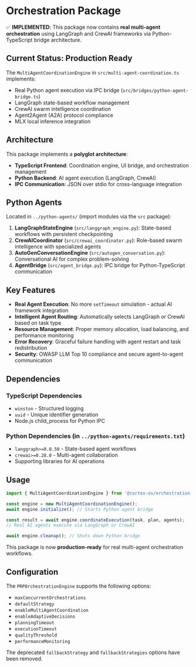 # Orchestration Package

✅ **IMPLEMENTED**: This package now contains **real multi-agent orchestration** using LangGraph and CrewAI
frameworks via Python-TypeScript bridge architecture.

## Current Status: Production Ready

The `MultiAgentCoordinationEngine` in `src/multi-agent-coordination.ts` implements:

- Real Python agent execution via IPC bridge (`src/bridges/python-agent-bridge.ts`)
- LangGraph state-based workflow management
- CrewAI swarm intelligence coordination
- Agent2Agent (A2A) protocol compliance
- MLX local inference integration

## Architecture

This package implements a **polyglot architecture**:

- **TypeScript Frontend**: Coordination engine, UI bridge, and orchestration management
- **Python Backend**: AI agent execution (LangGraph, CrewAI)
- **IPC Communication**: JSON over stdio for cross-language integration

## Python Agents

Located in `../python-agents/` (import modules via the `src` package):

1. **LangGraphStateEngine** (`src/langgraph_engine.py`): State-based workflows with persistent checkpointing
2. **CrewAICoordinator** (`src/crewai_coordinator.py`): Role-based swarm intelligence with specialized agents
3. **AutoGenConversationEngine** (`src/autogen_conversation.py`): Conversational AI for complex problem-solving
4. **AgentBridge** (`src/agent_bridge.py`): IPC bridge for Python-TypeScript communication

## Key Features

- **Real Agent Execution**: No more `setTimeout` simulation - actual AI framework integration
- **Intelligent Agent Routing**: Automatically selects LangGraph or CrewAI based on task type
- **Resource Management**: Proper memory allocation, load balancing, and performance monitoring
- **Error Recovery**: Graceful failure handling with agent restart and task redistribution
- **Security**: OWASP LLM Top 10 compliance and secure agent-to-agent communication

## Dependencies

### TypeScript Dependencies

- `winston` - Structured logging
- `uuid` - Unique identifier generation
- Node.js child_process for Python IPC

### Python Dependencies (in `../python-agents/requirements.txt`)

- `langgraph>=0.0.50` - State-based agent workflows
- `crewai>=0.28.0` - Multi-agent collaboration
- Supporting libraries for AI operations

## Usage

```typescript
import { MultiAgentCoordinationEngine } from '@cortex-os/orchestration';

const engine = new MultiAgentCoordinationEngine();
await engine.initialize(); // Starts Python agent bridge

const result = await engine.coordinateExecution(task, plan, agents);
// Real AI agents execute via LangGraph or CrewAI

await engine.cleanup(); // Shuts down Python bridge
```

This package is now **production-ready** for real multi-agent orchestration workflows.

## Configuration

The `PRPOrchestrationEngine` supports the following options:

- `maxConcurrentOrchestrations`
- `defaultStrategy`
- `enableMultiAgentCoordination`
- `enableAdaptiveDecisions`
- `planningTimeout`
- `executionTimeout`
- `qualityThreshold`
- `performanceMonitoring`

The deprecated `fallbackStrategy` and `fallbackStrategies` options have been removed.
